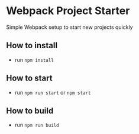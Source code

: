 # Webpack Project Starter
Simple Webpack setup to start new projects quickly

## How to install
* run `npm install`

## How to start
* run `npm run start` or `npm start`

## How to build
* run `npm run build`